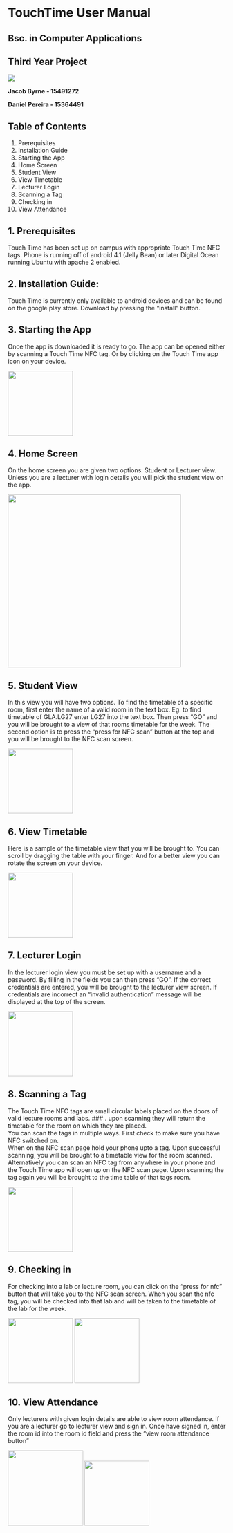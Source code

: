 # TouchTime User Manual

## Bsc. in Computer Applications 

## Third Year Project 

<img src="./images/logo2.png">

**Jacob Byrne - 15491272**

**Daniel Pereira - 15364491**


## Table of Contents

1. Prerequisites
2. Installation Guide
3. Starting the App 
4. Home Screen 
5. Student View 
6. View Timetable
7. Lecturer Login
8. Scanning a Tag
9. Checking in 
10. View Attendance 


## 1. Prerequisites
Touch Time has been set up on campus with appropriate Touch Time NFC tags.
Phone is running off of android 4.1 (Jelly Bean) or later
Digital Ocean running Ubuntu with apache 2 enabled.


## 2. Installation Guide:
Touch Time is currently only available to android devices and can be found on the google play store. Download by pressing the “install” button.


## 3. Starting the App 
Once the app is downloaded it is ready to go. The app can be opened either by scanning a Touch Time NFC tag. Or by clicking on the Touch Time app icon on your device.
 
<img src=./images/logo_round.png width="150">

## 4. Home Screen
On the home screen you are given two options: Student or Lecturer view. Unless you are a lecturer with login details you will pick the student view on the app.
	
<img src=./images/home_partial.png width="400"> 

## 5. Student View
In this view you will have two options. 
To find the timetable of a specific room, first enter the name of a valid room in the text box. Eg. to find timetable of GLA.LG27 enter LG27 into the text box. Then press “GO” and you will be brought to a view of that rooms timetable for the week.
The second option is to press the “press for NFC scan” button at the top and you will be brought to the NFC scan screen.

<img src=./images/s8_student_view.jpg width="150">

## 6. View Timetable 
Here is a sample of the timetable view that you will be brought to. You can scroll by dragging the table with your finger. And for a better view you can rotate the screen on your device.

<img src=./images/galaxyA6_timetable.png width="150">

## 7. Lecturer Login
In the lecturer login view you must be set up with a username and a password. By filling in the fields you can then press “GO”. If the correct credentials are entered, you will be brought to the lecturer view screen. If credentials are incorrect an “invalid authentication” message will be displayed at the top of the screen.

<img src=./images/s8_lecture_login.jpg width="150">

## 8. Scanning a Tag
The Touch Time NFC tags are small circular labels placed on the doors of valid lecture rooms and labs. ### . upon scanning they will return the timetable for the room on which they are placed. <br/>
You can scan the tags in multiple ways. First check to make sure you have NFC switched on. <br/>
When on the NFC scan page hold your phone upto a tag. Upon successful scanning, you will be brought to a timetable view for the room scanned.<br/>
Alternatively you can scan an NFC tag from anywhere in your phone and the Touch Time app will open up on the NFC scan page. Upon scanning the tag again you will be brought to the time table of that tags room.

<img src=./images/galaxyA6_NFC.png width="150">

## 9. Checking in 
For checking into a lab or lecture room, you can click on the “press for nfc” button that will take you to the NFC scan screen. When you scan the nfc tag, you will be checked into that lab and will be taken to the timetable of the lab for the week. 


<img src=./images/galaxyA6_NFC.png width="150">
<img src=./images/galaxyA6_timetable.png width="150"> 

## 10. View Attendance
Only lecturers with given login details are able to view room attendance. If you are a lecturer go to lecturer view and sign in. Once have signed in, enter the room id into the room id field and press the “view room attendance button”


<img src=./images/galaxyA6_lecturer_view.png width="173.5">
<img src=./images/bug_galaxys8.jpg width="150"> 
